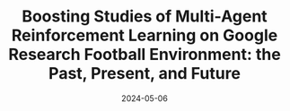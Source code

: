 ---
title: "Boosting Studies of Multi-Agent Reinforcement Learning on Google Research Football Environment: the Past, Present, and Future"
collection: publications
category: conferences
permalink: https://dl.acm.org/doi/abs/10.5555/3635637.3663039
excerpt: '**Yan Song**<sup>*</sup>, He Jiang<sup>*</sup>, Haifeng Zhang, Zhen Tian, Weinan Zhang, Jun Wang'
date: 2024-05-06
venue: 'AAMAS'
# slidesurl: 
paperurl: 'https://dl.acm.org/doi/pdf/10.5555/3635637.3663039'
# citation: 'Your Name, You. (2009). &quot;Paper Title Number 1.&quot; <i>Journal 1</i>. 1(1)'
prefix: "Published on"
---